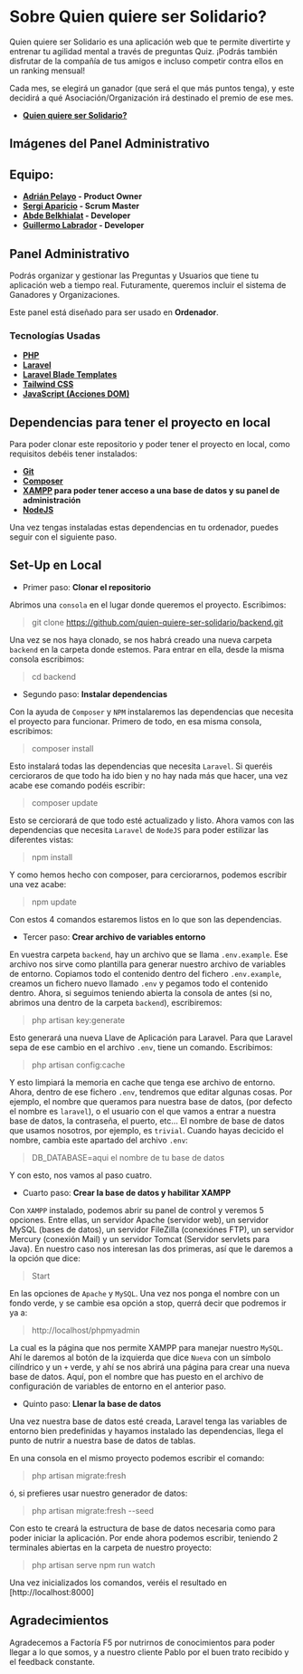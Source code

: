 # Sobre Quien quiere ser Solidario?

Quien quiere ser Solidario es una aplicación web que te permite divertirte y entrenar tu agilidad mental a través de preguntas Quiz.
¡Podrás también disfrutar de la compañía de tus amigos e incluso competir contra ellos en un ranking mensual!

Cada mes, se elegirá un ganador (que será el que más puntos tenga), y este decidirá a qué Asociación/Organización irá destinado el premio de ese mes.

- **[Quien quiere ser Solidario?](https://quien-quiere-ser-solidario.herokuapp.com/)**

## Imágenes del Panel Administrativo

## Equipo:

- **[Adrián Pelayo](https://github.com/bigbae18) - Product Owner**
- **[Sergi Aparicio](https://github.com/Sergiaparicio) - Scrum Master**
- **[Abde Belkhialat](https://github.com/Abde955) - Developer**
- **[Guillermo Labrador](https://github.com/Guillermo970) - Developer**

## Panel Administrativo

Podrás organizar y gestionar las Preguntas y Usuarios que tiene tu aplicación web a tiempo real. Futuramente, queremos incluir el sistema de Ganadores y Organizaciones.

Este panel está diseñado para ser usado en **Ordenador**.

### Tecnologías Usadas

- **[PHP](https://www.php.net)**
- **[Laravel](https://laravel.com/docs/9.x/releases)**
- **[Laravel Blade Templates](https://laravel.com/docs/9.x/blade)**
- **[Tailwind CSS](https://tailwindcss.com/docs/installation)**
- **[JavaScript (Acciones DOM)](https://developer.mozilla.org/es/docs/Web/JavaScript)**

## Dependencias para tener el proyecto en local

Para poder clonar este repositorio y poder tener el proyecto en local, como requisitos debéis tener instalados:

- **[Git](https://git-scm.com)**
- **[Composer](https://getcomposer.org)**
- **[XAMPP](https://www.apachefriends.org/es/index.html) para poder tener acceso a una base de datos y su panel de administración**
- **[NodeJS](https://nodejs.org/es/)**

Una vez tengas instaladas estas dependencias en tu ordenador, puedes seguir con el siguiente paso.

## Set-Up en Local

- Primer paso: **Clonar el repositorio**

Abrimos una `consola` en el lugar donde queremos el proyecto. Escribimos:

> git clone https://github.com/quien-quiere-ser-solidario/backend.git

Una vez se nos haya clonado, se nos habrá creado una nueva carpeta `backend` en la carpeta donde estemos. Para entrar en ella, desde la misma consola escribimos:

> cd backend

- Segundo paso: **Instalar dependencias**

Con la ayuda de `Composer` y `NPM` instalaremos las dependencias que necesita el proyecto para funcionar. Primero de todo, en esa misma consola, escribimos:

> composer install

Esto instalará todas las dependencias que necesita `Laravel`. Si queréis cercioraros de que todo ha ido bien y no hay nada más que hacer, una vez acabe ese comando podéis escribir:

> composer update

Esto se cerciorará de que todo esté actualizado y listo. Ahora vamos con las dependencias que necesita `Laravel` de `NodeJS` para poder estilizar las diferentes vistas:

> npm install

Y como hemos hecho con composer, para cerciorarnos, podemos escribir una vez acabe:

> npm update

Con estos 4 comandos estaremos listos en lo que son las dependencias.

- Tercer paso: **Crear archivo de variables entorno**

En vuestra carpeta `backend`, hay un archivo que se llama `.env.example`. Ese archivo nos sirve como plantilla para generar nuestro archivo de variables de entorno. Copiamos todo el contenido dentro del fichero `.env.example`, creamos un fichero nuevo llamado `.env` y pegamos todo el contenido dentro.
Ahora, si seguimos teniendo abierta la consola de antes (si no, abrimos una dentro de la carpeta `backend`), escribiremos:

> php artisan key:generate

Esto generará una nueva Llave de Aplicación para Laravel. Para que Laravel sepa de ese cambio en el archivo `.env`, tiene un comando. Escribimos:

> php artisan config:cache

Y esto limpiará la memoria en cache que tenga ese archivo de entorno. Ahora, dentro de ese fichero `.env`, tendremos que editar algunas cosas. Por ejemplo, el nombre que queramos para nuestra base de datos, (por defecto el nombre es `laravel`), o el usuario con el que vamos a entrar a nuestra base de datos, la contraseña, el puerto, etc... El nombre de base de datos que usamos nosotros, por ejemplo, es `trivial`. Cuando hayas decicido el nombre, cambia este apartado del archivo `.env`:

> DB_DATABASE=aqui el nombre de tu base de datos

Y con esto, nos vamos al paso cuatro.

- Cuarto paso: **Crear la base de datos y habilitar XAMPP**

Con `XAMPP` instalado, podemos abrir su panel de control y veremos 5 opciones. Entre ellas, un servidor Apache (servidor web), un servidor MySQL (bases de datos), un servidor FileZilla (conexiónes FTP), un servidor Mercury (conexión Mail) y un servidor Tomcat (Servidor servlets para Java). En nuestro caso nos interesan las dos primeras, así que le daremos a la opción que dice:

> Start

En las opciones de `Apache` y `MySQL`. Una vez nos ponga el nombre con un fondo verde, y se cambie esa opción a stop, querrá decir que podremos ir ya a:

> http://localhost/phpmyadmin

La cual es la página que nos permite XAMPP para manejar nuestro `MySQL`. Ahí le daremos al botón de la izquierda que dice `Nueva` con un símbolo cilíndrico y un `+` verde, y ahí se nos abrirá una página para crear una nueva base de datos. Aquí, pon el nombre que has puesto en el archivo de configuración de variables de entorno en el anterior paso.

- Quinto paso: **Llenar la base de datos**

Una vez nuestra base de datos esté creada, Laravel tenga las variables de entorno bien predefinidas y hayamos instalado las dependencias, llega el punto de nutrir a nuestra base de datos de tablas.

En una consola en el mismo proyecto podemos escribir el comando:

> php artisan migrate:fresh

ó, si prefieres usar nuestro generador de datos:

> php artisan migrate:fresh --seed

Con esto te creará la estructura de base de datos necesaria como para poder iniciar la aplicación. Por ende ahora podemos escribir, teniendo 2 terminales abiertas en la carpeta de nuestro proyecto:

> php artisan serve
> npm run watch

Una vez inicializados los comandos, veréis el resultado en [http://localhost:8000]

## Agradecimientos

Agradecemos a Factoría F5 por nutrirnos de conocimientos para poder llegar a lo que somos, y a nuestro cliente Pablo por el buen trato recibido y el feedback constante.
